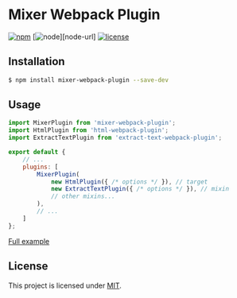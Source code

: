 # Mixer Webpack Plugin

[![npm](https://img.shields.io/npm/v/npm.svg)](https://www.npmjs.com/package/mixer-webpack-plugin)
[![node](https://img.shields.io/node/v/gh-badges.svg)][node-url]
[![license](https://img.shields.io/github/license/mashape/apistatus.svg)]()

## Installation

```bash
$ npm install mixer-webpack-plugin --save-dev
```

## Usage

```js
import MixerPlugin from 'mixer-webpack-plugin';
import HtmlPlugin from 'html-webpack-plugin';
import ExtractTextPlugin from 'extract-text-webpack-plugin';

export default {
    // ...
    plugins: [
        MixerPlugin(
			new HtmlPlugin({ /* options */ }), // target
			new ExtractTextPlugin({ /* options */ }), // mixin
			// other mixins...
		),
        // ...
    ]
};
```

[Full example](https://github.com/uskov-anton/mixer-webpack-plugin-example)

## License

This project is licensed under [MIT](LICENSE).